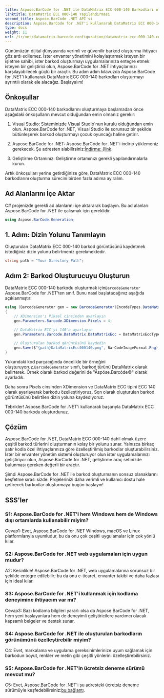 ```yaml
---
title: Aspose.BarCode for .NET ile DataMatrix ECC 000-140 Barkodları oluşturun
linktitle: DataMatrix ECC 000-140 Yapılandırması
second_title: Aspose.BarCode .NET API'si
description: Aspose.BarCode for .NET'i kullanarak DataMatrix ECC 000-140 barkodlarını kolaylıkla oluşturun. Envanter yönetiminde verimliliği artırın ve daha fazlasını yapın.
type: docs
weight: 11
url: /tr/net/datamatrix-barcode-configuration/datamatrix-ecc-000-140-configuration/
---
```

Günümüzün dijital dünyasında verimli ve güvenilir barkod oluşturma ihtiyacı göz ardı edilemez. İster envanter yönetimini kolaylaştırmak isteyen bir işletme sahibi, ister barkod oluşturmayı uygulamalarınıza entegre etmek isteyen bir geliştirici olun, Aspose.BarCode for .NET ihtiyaçlarınızı karşılayabilecek güçlü bir araçtır. Bu adım adım kılavuzda Aspose.BarCode for .NET'i kullanarak DataMatrix ECC 000-140 barkodları oluşturmayı ayrıntılı olarak ele alacağız. Başlayalım!

## Önkoşullar

DataMatrix ECC 000-140 barkodlarını oluşturmaya başlamadan önce aşağıdaki önkoşulların mevcut olduğundan emin olmanız gerekir:

1. Visual Studio: Sisteminizde Visual Studio'nun kurulu olduğundan emin olun. Aspose.BarCode for .NET, Visual Studio ile sorunsuz bir şekilde bütünleşerek barkod oluşturmayı çocuk oyuncağı haline getirir.

2.  Aspose.BarCode for .NET: Aspose.BarCode for .NET'i indirip yüklemeniz gerekecek. Şu adresten alabilirsiniz:[İndirme: {link](https://releases.aspose.com/barcode/net/).

3. Geliştirme Ortamınız: Geliştirme ortamınızı gerekli yapılandırmalarla kurun.

Artık önkoşulları yerine getirdiğinize göre, DataMatrix ECC 000-140 barkodlarını oluşturma sürecini birden fazla adıma ayıralım.

## Ad Alanlarını İçe Aktar

C# projenizde gerekli ad alanlarını içe aktararak başlayın. Bu ad alanları Aspose.BarCode for .NET ile çalışmak için gereklidir.

```csharp
using Aspose.BarCode.Generation;
```

## 1. Adım: Dizin Yolunu Tanımlayın

Oluşturulan DataMatrix ECC 000-140 barkod görüntüsünü kaydetmek istediğiniz dizin yolunu belirtmeniz gerekmektedir.

```csharp
string path = "Your Directory Path";
```

## Adım 2: Barkod Oluşturucuyu Oluşturun

 DataMatrix ECC 000-140 barkodu oluşturmak için`BarcodeGenerator` Aspose.BarCode for .NET'ten sınıf. Bunu nasıl başlatacağınız aşağıda açıklanmıştır:

```csharp
using (BarcodeGenerator gen = new BarcodeGenerator(EncodeTypes.DataMatrix, "Åspóse.Barcóde©"))
{
    // XDimension'ı Piksel cinsinden ayarlayın
    gen.Parameters.Barcode.XDimension.Pixels = 4;
    
    // DataMatrix ECC'yi 140'a ayarlayın
    gen.Parameters.Barcode.DataMatrix.DataMatrixEcc = DataMatrixEccType.Ecc140;

    // Oluşturulan barkod görüntüsünü kaydedin
    gen.Save($"{path}DataMatrixEcc000140.png", BarCodeImageFormat.Png);
}
```

 Yukarıdaki kod parçacığında öncelikle bir örneğini oluşturuyoruz.`BarcodeGenerator` sınıfı, barkod türünü DataMatrix olarak belirterek. Örnek olarak barkod değerini de "Åspóse.Barcóde©" olarak ayarladık.

Daha sonra Pixels cinsinden XDimension ve DataMatrix ECC tipini ECC 140 olarak ayarlayarak barkodu özelleştiriyoruz. Son olarak oluşturulan barkod görüntüsünü belirtilen dizin yoluna kaydediyoruz.

Tebrikler! Aspose.BarCode for .NET'i kullanarak başarıyla DataMatrix ECC 000-140 barkodu oluşturdunuz.

## Çözüm

Aspose.BarCode for .NET, DataMatrix ECC 000-140 dahil olmak üzere çeşitli barkod türlerini oluşturmanın kolay bir yolunu sunar. Yalnızca birkaç satır kodla özel ihtiyaçlarınıza göre özelleştirilmiş barkodlar oluşturabilirsiniz. İster bir envanter yönetim sistemi oluşturuyor olun ister uygulamalarınızı geliştiriyor olun, Aspose.BarCode for .NET, geliştirme araç setinizde bulunması gereken değerli bir araçtır.

Şimdi Aspose.BarCode for .NET ile barkod oluşturmanın sonsuz olanaklarını keşfetme sırası sizde. Projelerinizi daha verimli ve kullanıcı dostu hale getirecek barkodlar oluşturmaya bugün başlayın!

## SSS'ler

### S1: Aspose.BarCode for .NET'i hem Windows hem de Windows dışı ortamlarda kullanabilir miyim?

Cevap1: Evet, Aspose.BarCode for .NET Windows, macOS ve Linux platformlarıyla uyumludur, bu da onu çok çeşitli uygulamalar için çok yönlü kılar.

### S2: Aspose.BarCode for .NET web uygulamaları için uygun mudur?

A2: Kesinlikle! Aspose.BarCode for .NET, web uygulamalarına sorunsuz bir şekilde entegre edilebilir; bu da onu e-ticaret, envanter takibi ve daha fazlası için ideal kılar.

### S3: Aspose.BarCode for .NET'i kullanmak için kodlama deneyimine ihtiyacım var mı?

Cevap3: Bazı kodlama bilgileri yararlı olsa da Aspose.BarCode for .NET, hem yeni başlayanlara hem de deneyimli geliştiricilere yardımcı olacak kapsamlı belgeler ve destek sunar.

### S4: Aspose.BarCode for .NET ile oluşturulan barkodların görünümünü özelleştirebilir miyim?

C4: Evet, markalama ve uygulama gereksinimlerinize uyum sağlamak için barkodun boyut, renkler ve metin gibi çeşitli yönlerini özelleştirebilirsiniz.

### S5: Aspose.BarCode for .NET'in ücretsiz deneme sürümü mevcut mu?

 C5: Evet, Aspose.BarCode for .NET'i şu adresteki ücretsiz deneme sürümüyle keşfedebilirsiniz:[bu bağlantı](https://releases.aspose.com/).